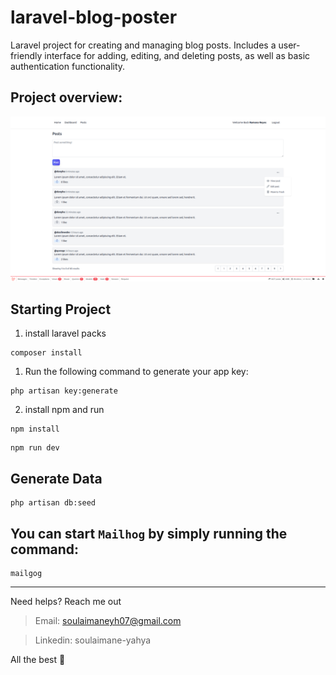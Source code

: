 # laravel-blog-poster

Laravel project for creating and managing blog posts. Includes a user-friendly interface for adding, editing, and deleting posts, as well as basic authentication functionality.

## Project overview:

<img src="./public/assets/img/posts.png" alt="project" />

## Starting Project

1. install laravel packs

```composer
composer install
```

1. Run the following command to generate your app key:

```
php artisan key:generate
```

2. install npm and run

```npm
npm install
```

```npm
npm run dev
```

## Generate Data

```
php artisan db:seed
```

## You can start `Mailhog` by simply running the command:
```
mailgog
```

---

Need helps? Reach me out

> Email: soulaimaneyh07@gmail.com

> Linkedin: soulaimane-yahya

All the best :beer:
